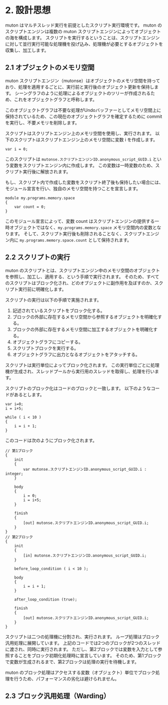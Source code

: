 # 2. 設計思想

muton はマルチスレッド実行を前提としたスクリプト実行環境です。
muton のスクリプトエンジンは複数の muton スクリプトエンジンによってオブジェクトの海を構成します。
スクリプトを実行するということは、スクリプトエンジンに対して並行実行可能な処理機を投げ込み、処理機が必要とするオブジェクトを収集し、加工します。

## 2.1 オブジェクトのメモリ空間

muton スクリプトエンジン（mutonse）はオブジェクトのメモリ空間を持っており、処理を適用するごとに、実行前と実行後のオブジェクト更新を保持します。
シーングラフのように処理によるオブジェクトのツリーが作成されるため、これをオブジェクトグラフと呼称します。

このオブジェクトグラフは不要な処理がUndoバッファーとしてメモリ空間上に保持されているため、この現在のオブジェクトグラフを確定するために commit を実行し、不要メモリを削除します。

スクリプトはスクリプトエンジン上のメモリ空間を使用し、実行されます。
以下のスクリプトはスクリプトエンジン上のメモリ空間に変数 i を作成します。
~~~
var i = 0;
~~~
このスクリプトは `mutonse.スクリプトエンジンID.anonymous_script_GUID.i` という変数をスクリプトエンジン内に作成します。
この変数は一時変数のため、スクリプト実行後に解放されます。

もし、スクリプト内で作成した変数をスクリプト終了後も保持したい場合には、モジュール宣言を行い、独自のメモリ空間を持つことを宣言します。
~~~
module my.programs.memory.space
{
    var count = 0;
}
~~~

このモジュール宣言によって、変数 count はスクリプトエンジンの提供する一時オブジェクトではなく、`my.programs.memory.space` メモリ空間内の変数となります。
そして、スクリプト実行後も削除されることなく、スクリプトエンジン内に `my.programs.memory.space.count` として保持されます。

## 2.2 スクリプトの実行

muton のスクリプトとは、スクリプトエンジン中のメモリ空間のオブジェクトを参照し、加工し、適用する、という手順で実行されます。
そのため、すべてのスクリプトはブロック化され、どのオブジェクトに副作用を及ぼすのか、スクリプト実行前に明確化します。

スクリプトの実行は以下の手順で実施されます。

1. 記述されているスクリプトをブロック化する。
2. ブロックの外部に存在するメモリ空間から参照するオブジェクトを明確化する。
3. ブロックの外部に存在するメモリ空間に加工するオブジェクトを明確化する。
4. オブジェクトグラフにコピーする。
5. スクリプトブロックを実行する。
6. オブジェクトグラフに出力となるオブジェクトをアタッチする。

スクリプトは実行単位によってブロック化されます。
この実行単位ごとに処理機が生成され、スレッドプールから実行用のスレッドを取得し、処理を行います。

スクリプトのブロック化はコードのブロックと一致します。
以下のようなコードがあるとします。
~~~
var i=0;
i = i+5;

while ( i < 10 )
{
    i = i + 1;
}
~~~

このコードは次のようにブロック化されます。
~~~
// 第1ブロック
{
    init
    {
        var mutonse.スクリプトエンジンID.anonymous_script_GUID.i : integer;
    }

    body
    {
        i = 0;
        i = i+5;
    }

    finish
    {
        [out] mutonse.スクリプトエンジンID.anonymous_script_GUID.i;
    }
}
// 第2ブロック
{
    init
    {
        [in] mutonse.スクリプトエンジンID.anonymous_script_GUID.i;
    }

    before_loop_condition ( i < 10 );

    body
    {
        i = i + 1;
    }

    after_loop_condition (true);

    finish
    {
        [out] mutonse.スクリプトエンジンID.anonymous_script_GUID.i;
    }
}
~~~

スクリプトは二つの処理機に分割され、実行されます。
ループ処理はブロック汎用処理に展開しています。
上記のコードでは2つのブロックが2つのスレッドに渡され、同時に実行されます。
ただし、第2ブロックでは変数を入力として参照することをブロック初期化処理時に宣言しています。
そのため、第1ブロックで変数が生成されるまで、第2ブロックは処理の実行を待機します。

muton のブロック処理はアクセスする変数（オブジェクト）単位でブロック処理を行うため、パフォーマンスの劣化は避けられません。

## 2.3 ブロック汎用処理（Warding）

